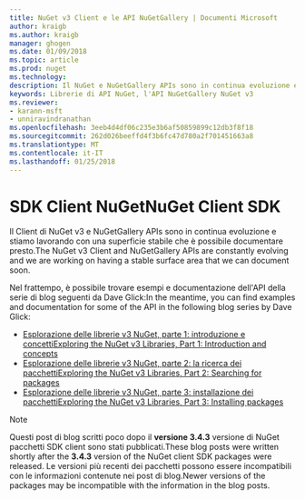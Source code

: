 ```yaml
---
title: NuGet v3 Client e le API NuGetGallery | Documenti Microsoft
author: kraigb
ms.author: kraigb
manager: ghogen
ms.date: 01/09/2018
ms.topic: article
ms.prod: nuget
ms.technology: 
description: Il NuGet e NuGetGallery APIs sono in continua evoluzione e non ancora documentati, ma esempi sono disponibili nel blog di Dave Glick.
keywords: Librerie di API NuGet, l'API NuGetGallery NuGet v3
ms.reviewer:
- karann-msft
- unniravindranathan
ms.openlocfilehash: 3eeb4d4df06c235e3b6af50859899c12db3f8f18
ms.sourcegitcommit: 262d026beeffd4f3b6fc47d780a2f701451663a8
ms.translationtype: MT
ms.contentlocale: it-IT
ms.lasthandoff: 01/25/2018
---
```

# <a name="nuget-client-sdk"></a><span data-ttu-id="2d843-104">SDK Client NuGet</span><span class="sxs-lookup"><span data-stu-id="2d843-104">NuGet Client SDK</span></span>

<span data-ttu-id="2d843-105">Il Client di NuGet v3 e NuGetGallery APIs sono in continua evoluzione e stiamo lavorando con una superficie stabile che è possibile documentare presto.</span><span class="sxs-lookup"><span data-stu-id="2d843-105">The NuGet v3 Client and NuGetGallery APIs are constantly evolving and we are working on having a stable surface area that we can document soon.</span></span>

<span data-ttu-id="2d843-106">Nel frattempo, è possibile trovare esempi e documentazione dell'API della serie di blog seguenti da Dave Glick:</span><span class="sxs-lookup"><span data-stu-id="2d843-106">In the meantime, you can find examples and documentation for some of the API in the following blog series by Dave Glick:</span></span>

- [<span data-ttu-id="2d843-107">Esplorazione delle librerie v3 NuGet, parte 1: introduzione e concetti</span><span class="sxs-lookup"><span data-stu-id="2d843-107">Exploring the NuGet v3 Libraries, Part 1: Introduction and concepts</span></span>](http://daveaglick.com/posts/exploring-the-nuget-v3-libraries-part-1)
- [<span data-ttu-id="2d843-108">Esplorazione delle librerie v3 NuGet, parte 2: la ricerca dei pacchetti</span><span class="sxs-lookup"><span data-stu-id="2d843-108">Exploring the NuGet v3 Libraries, Part 2: Searching for packages</span></span>](http://daveaglick.com/posts/exploring-the-nuget-v3-libraries-part-2)
- [<span data-ttu-id="2d843-109">Esplorazione delle librerie v3 NuGet, parte 3: installazione dei pacchetti</span><span class="sxs-lookup"><span data-stu-id="2d843-109">Exploring the NuGet v3 Libraries, Part 3: Installing packages</span></span>](http://daveaglick.com/posts/exploring-the-nuget-v3-libraries-part-3)

> [!Note]
> <span data-ttu-id="2d843-110">Questi post di blog scritti poco dopo il **versione 3.4.3** versione di NuGet pacchetti SDK client sono stati pubblicati.</span><span class="sxs-lookup"><span data-stu-id="2d843-110">These blog posts were written shortly after the **3.4.3** version of the NuGet client SDK packages were released.</span></span>
> <span data-ttu-id="2d843-111">Le versioni più recenti dei pacchetti possono essere incompatibili con le informazioni contenute nei post di blog.</span><span class="sxs-lookup"><span data-stu-id="2d843-111">Newer versions of the packages may be incompatible with the information in the blog posts.</span></span>
